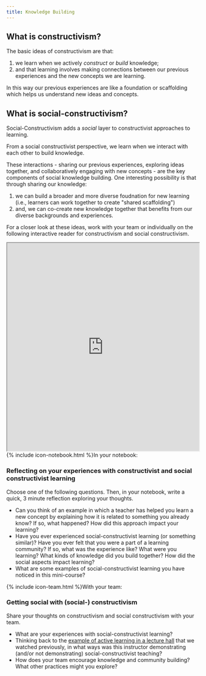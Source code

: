 ```yaml
---
title: Knowledge Building
---
```


## What is constructivism?

The basic ideas of constructivism are that:

1. we learn when we actively *construct* or *build* knowledge;
2. and that learning involves making connections between our previous experiences and the new concepts we are learning.

In this way our previous experiences are like a foundation or scaffolding which helps us understand new ideas and concepts.

## What is social-constructivism?

Social-Constructivism adds a *social* layer to constructivist approaches to learning.

From a social constructivist perspective, we learn when we interact with each other to build knowledge.

These interactions - sharing our previous experiences, exploring ideas together, and collaboratively engaging with new concepts - are the key components of social knowledge building. One interesting possibility is that through sharing our knowledge:

1. we can build a broader and more diverse foudnation for new learning (i.e., learners can work together to create "shared scaffolding")
2. and, we can co-create new knowledge together that benefits from our diverse backgrounds and experiences.


For a closer look at these ideas, work with your team or individually on the following interactive reader for constructivism and social constructivism. 

<iframe src="https://ccle.ucla.edu/mod/hvp/embed.php?id=2436778" width="100%" height="546" frameborder="1" allowfullscreen="allowfullscreen"></iframe><script src="https://ccle.ucla.edu/mod/hvp/library/js/h5p-resizer.js" charset="UTF-8"></script>

<div class="card my-5">
  <div class="card-header">
    <span>{% include icon-notebook.html %}In your notebook:</span>
  </div>
  <div class="card-body">
    <h3 class="card-title">Reflecting on your experiences with constructivist and social constructivist learning</h3>
    <p class="card-text">Choose one of the following questions. Then, in your notebook, write a quick, 3 minute reflection exploring your thoughts.</p>
    <ul>
        <li>Can you think of an example in which a teacher has helped you learn a new concept by explaining how it is related to something you already know? If so, what happened? How did this approach impact your learning?</li>
        <li>Have you ever experienced social-constructivist learning (or something similar)? Have you ever felt that you were a part of a learning community? If so, what was the experience like? What were you learning? What kinds of knowledge did you build together? How did the social aspects impact learning?</li>
        <li>What are some examples of social-constructivist learning you have noticed in this mini-course?</li>
    </ul>
  </div>
</div>

<div class="card my-5">
  <div class="card-header">
    <span>{% include icon-team.html %}With your team:</span>
  </div>
  <div class="card-body">
    <h3 class="card-title">Getting social with (social-) constructivism</h3>
    <p class="card-text">Share your thoughts on constructivism and social constructivism with your team.</p>
    <ul>
        <li>What are your experiences with social-constructivist learning?</li>
        <li>Thinking back to the <a href="https://youtu.be/nqm4HKRGZys?t=111" target="_blank">example of active learning in a lecture hall</a> that we watched previously, in what ways was this instructor demonstrating (and/or not demonstrating) social-constructivist teaching?</li>
        <li>How does your team encourage knowledge and community building? What other practices might you explore?</li>
    </ul>
  </div>
</div>




